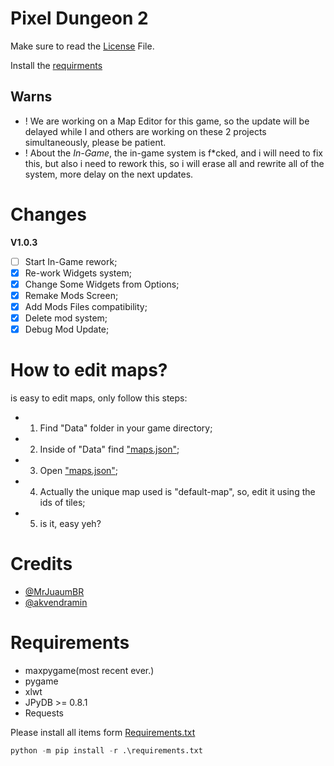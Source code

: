 # Pixel Dungeon 2

Make sure to read the [License](./LICENSE) File.

Install the [requirments](#requirements)


## Warns
- ! We are working on a Map Editor for this game, so the update will be delayed while I and others are working on these 2 projects simultaneously, please be patient.
- ! About the *In-Game*, the in-game system is f*cked, and i will need to fix this, but also i need to rework this, so i will erase all and rewrite all of the system, more delay on the next updates.

# Changes
**V1.0.3**
- [ ] Start In-Game rework;
- [x] Re-work Widgets system;
- [x] Change Some Widgets from Options;
- [x] Remake Mods Screen;
- [x] Add Mods Files compatibility;
- [x] Delete mod system;
- [x] Debug Mod Update;
 
# How to edit maps?
is easy to edit maps, only follow this steps:
- 1. Find "Data" folder in your game directory;
- 2. Inside of "Data" find ["maps.json"](./data/maps.json);
- 3. Open ["maps.json"](./data/maps.json);
- 4. Actually the unique map used is "default-map", so, edit it using the ids of tiles;
- 5. is it, easy yeh?

# Credits
- [@MrJuaumBR](https://github.com/MrJuaumBR)
- [@akvendramin](https://github.com/akvendramin)

# Requirements
- maxpygame(most recent ever.)
- pygame
- xlwt
- JPyDB >= 0.8.1
- Requests

Please install all items form [Requirements.txt](./requirements.txt)


```py
python -m pip install -r .\requirements.txt
```